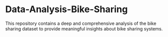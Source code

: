 # Data-Analysis-Bike-Sharing
This repository contains a deep and comprehensive analysis of the bike sharing dataset to provide meaningful insights about bike sharing systems.
